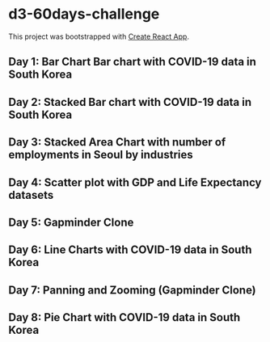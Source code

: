 # d3-60days-challenge

This project was bootstrapped with [Create React App](https://github.com/facebook/create-react-app).

## Day 1: Bar Chart Bar chart with COVID-19 data in South Korea

## Day 2: Stacked Bar chart with COVID-19 data in South Korea

## Day 3: Stacked Area Chart with number of employments in Seoul by industries

## Day 4: Scatter plot with GDP and Life Expectancy datasets

## Day 5: Gapminder Clone

## Day 6: Line Charts with COVID-19 data in South Korea

## Day 7: Panning and Zooming (Gapminder Clone)

## Day 8: Pie Chart with COVID-19 data in South Korea
